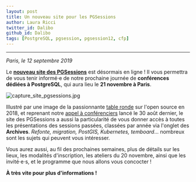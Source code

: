 ```yaml
---
layout: post
title: Un nouveau site pour les PGSessions
author: Laura Ricci
twitter_id: Dalibo
github_id: Dalibo
tags: [PostgreSQL, pgsession, pgsession12, cfp]
---
```


---
*Paris, le 12 septembre 2019*

Le **[nouveau site des PGSessions](https://dali.bo/2019_site_pgsessions)** est désormais en ligne ! Il vous permettra de vous tenir informé⋅e de notre prochaine journée de **conférences dédiées à PostgreSQL**, qui aura lieu le **21 novembre à Paris**.

<!--MORE-->

![capture_site_pgsessions.jpg](https://raw.githubusercontent.com/dalibo/blog/gh-pages/img/capture_site_pgsessions.jpg)


Illustré par une image de la passionnante [table ronde](https://dali.bo/pgsession10_table_ronde) sur l'open source en 2018, et reprenant notre [appel à conférenciers](https://dali.bo/cfp_pgsession12) lancé le 30 août dernier, le site des PGSessions a aussi la particularité de vous donner accès à toutes les présentations des sessions passées, classées par année via l'onglet des **Archives**. 
*Refonte, migration, PostGIS, Kubernetes, temboard*... nombreux sont les sujets qui peuvent vous intéresser.

Vous aurez aussi, au fil des prochaines semaines, plus de détails sur les lieux, les modalités d'inscription, les ateliers du 20 novembre, ainsi que les invité⋅e⋅s, et le programme que nous allons vous concocter !


**À très vite pour plus d'informations !**

 




